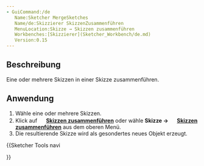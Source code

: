 ```yaml
---
- GuiCommand:/de
   Name:Sketcher MergeSketches
   Name/de:Skizzierer SkizzenZusammenführen
   MenuLocation:Skizze → Skizzen zusammenführen
   Workbenches:[Skizzierer](Sketcher_Workbench/de.md)
   Version:0.15
---
```


## Beschreibung

Eine oder mehrere Skizzen in einer Skizze zusammenführen.

## Anwendung

1.  Wähle eine oder mehrere Skizzen.
2.  Klick auf **<img src="images/Sketcher_MergeSketches.svg" width=16px> [Skizzen zusammenführen](Sketcher_MergeSketches.md)** oder wähle **Skizze → <img src="images/Sketcher_MergeSketches.svg" width=16px> [Skizzen zusammenführen](Sketcher_MergeSketches/de.md)** aus dem oberen Menü.
3.  Die resultierende Skizze wird als gesondertes neues Objekt erzeugt.





{{Sketcher Tools navi

}} 
